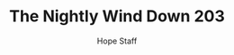 ---
image: /assets/img/nwd/203_nwd_psalm_23_6_niv.png
title: The Nightly Wind Down 203
number: 203
categories:
  - The Nightly Wind Down
author: Hope Staff
notes: The Nightly Wind Down 203
embed: >-
  EMBED_GOES_HERE
transcript: >-
  SOME LINES OF TEXT START HERE
---